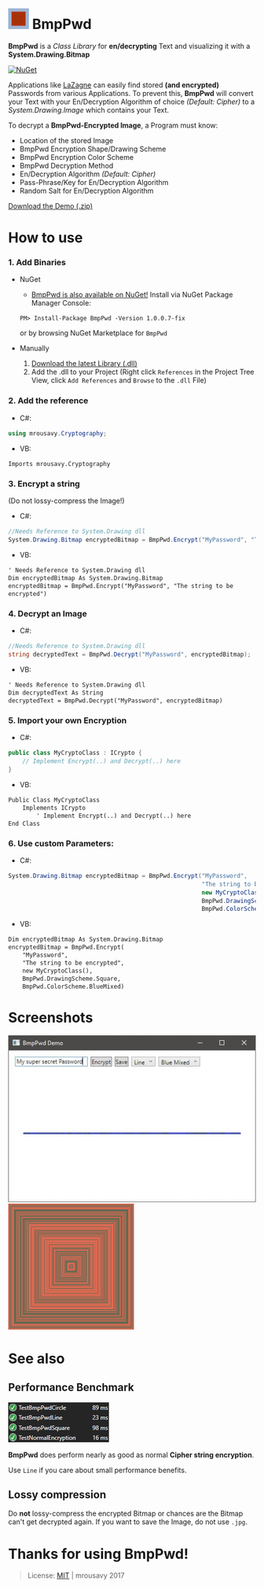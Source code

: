 # <img src="https://github.com/mrousavy/BmpPwd/blob/master/Images/Logo.png?raw=true" width="42"> BmpPwd
**BmpPwd** is a _Class Library_ for **en/decrypting** Text and visualizing it with a **System.Drawing.Bitmap**

[![NuGet](https://img.shields.io/nuget/dt/BmpPwd.svg)](https://www.nuget.org/packages/BmpPwd/)

Applications like [LaZagne](https://github.com/AlessandroZ/LaZagne) can easily find stored **(and encrypted)** Passwords from various Applications. To prevent this, **BmpPwd** will convert your Text with your En/Decryption Algorithm of choice _(Default: Cipher)_ to a _System.Drawing.Image_ which contains your Text.

To decrypt a **BmpPwd-Encrypted Image**, a Program must know:
   * Location of the stored Image
   * BmpPwd Encryption Shape/Drawing Scheme
   * BmpPwd Encryption Color Scheme
   * BmpPwd Decryption Method
   * En/Decryption Algorithm _(Default: Cipher)_
   * Pass-Phrase/Key for En/Decryption Algorithm
   * Random Salt for En/Decryption Algorithm

[Download the Demo (.zip)](https://github.com/mrousavy/BmpPwd/releases/download/1.0.0.5/BmpPwdTest.zip)

# How to use

### 1. Add Binaries
   + NuGet
      * [BmpPwd is also available on NuGet!](https://www.nuget.org/packages/BmpPwd)   Install via NuGet Package Manager Console:
      ```nuget
      PM> Install-Package BmpPwd -Version 1.0.0.7-fix
      ```
      or by browsing NuGet Marketplace for `BmpPwd`

   + Manually
      1. [Download the latest Library (.dll)](https://github.com/mrousavy/BmpPwd/releases/download/1.0.0.5/BmpPwd.dll)
      2. Add the .dll to your Project   (Right click `References` in the Project Tree View, click `Add References` and `Browse` to the `.dll` File)

### 2. Add the reference
   * C#:
   ```C#
   using mrousavy.Cryptography;
   ```

   * VB:
   ```VB
   Imports mrousavy.Cryptography
   ```

### 3. Encrypt a string
(Do not lossy-compress the Image!)
   * C#:
   ```C#
   //Needs Reference to System.Drawing dll
   System.Drawing.Bitmap encryptedBitmap = BmpPwd.Encrypt("MyPassword", "The string to be encrypted");
   ```

   * VB:
   ```VB
   ' Needs Reference to System.Drawing dll
   Dim encryptedBitmap As System.Drawing.Bitmap
   encryptedBitmap = BmpPwd.Encrypt("MyPassword", "The string to be encrypted")
   ```

### 4. Decrypt an Image
   * C#:
   ```C#
   //Needs Reference to System.Drawing dll
   string decryptedText = BmpPwd.Decrypt("MyPassword", encryptedBitmap);
   ```

   * VB:
   ```VB
   ' Needs Reference to System.Drawing dll
   Dim decryptedText As String
   decryptedText = BmpPwd.Decrypt("MyPassword", encryptedBitmap)
   ```

### 5. Import your own Encryption
   * C#:
   ```C#
   public class MyCryptoClass : ICrypto {
       // Implement Encrypt(..) and Decrypt(..) here
   }
   ```

   * VB:
   ```VB
   Public Class MyCryptoClass
       Implements ICrypto
           ' Implement Encrypt(..) and Decrypt(..) here
   End Class
   ```

### 6. Use custom Parameters:
   * C#:
   ```C#
   System.Drawing.Bitmap encryptedBitmap = BmpPwd.Encrypt("MyPassword",
                                                          "The string to be encrypted",
                                                          new MyCryptoClass(),
                                                          BmpPwd.DrawingScheme.Square,
                                                          BmpPwd.ColorScheme.BlueMixed);
   ```

   * VB:
   ```VB
   Dim encryptedBitmap As System.Drawing.Bitmap
   encryptedBitmap = BmpPwd.Encrypt(
       "MyPassword",
       "The string to be encrypted",
       new MyCryptoClass(),
       BmpPwd.DrawingScheme.Square,
       BmpPwd.ColorScheme.BlueMixed)
   ```

# Screenshots
<img src="https://github.com/mrousavy/BmpPwd/blob/master/Images/Screenshots.gif?raw=true" alt="Screenshots in a gif">


<img src="https://github.com/mrousavy/BmpPwd/blob/master/Images/password.png?raw=true" alt="The Password 'password' in Rainbow/Square">

# See also
## Performance Benchmark
<img src="https://github.com/mrousavy/BmpPwd/blob/master/Images/Benchmark.png?raw=true" alt="Benchmark (BmpPwd: 23ms | Normal Text: 16ms)">

**BmpPwd** does perform nearly as good as normal **Cipher string encryption**.

Use `Line` if you care about small performance benefits.

## Lossy compression
Do **not** lossy-compress the encrypted Bitmap or chances are the Bitmap can't get decrypted again. If you want to save the Image, do not use `.jpg`.


# Thanks for using BmpPwd!
> License: [MIT](https://github.com/mrousavy/BmpPwd/blob/master/LICENSE) | mrousavy 2017
